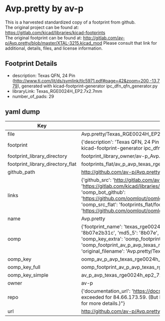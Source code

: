 # Avp.pretty by av-p  
This is a harvested standardized copy of a footprint from github.  
The original project can be found at:  
https://gitlab.com/kicad/libraries/kicad-footprints  
The original footprint can be found at:
http://gitlab.com/av-p/Avp.pretty/blob/master/XTAL-3215.kicad_mod
Please consult that link for additional, details, files, and license information.  
## Footprint Details
* description: Texas  QFN, 24 Pin (http://www.ti.com/lit/ds/symlink/tlc5971.pdf#page=42&zoom=200,-13,779), generated with kicad-footprint-generator ipc_dfn_qfn_generator.py  
* libraryLink: Texas_RGE0024H_EP2.7x2.7mm  
* number_of_pads: 29  
## yaml dump  
| Key | Value |  
| --- | --- |  
| file | Avp.pretty/Texas_RGE0024H_EP2.7x2.7mm.kicad_mod |  
| footprint | {'description': 'Texas  QFN, 24 Pin (http://www.ti.com/lit/ds/symlink/tlc5971.pdf#page=42&zoom=200,-13,779), generated with kicad-footprint-generator ipc_dfn_qfn_generator.py', 'libraryLink': 'Texas_RGE0024H_EP2.7x2.7mm', 'number_of_pads': 29} |  
| footprint_library_directory | footprint_library_owner/av-p_Avp.pretty |  
| footprint_library_directory_flat | footprints_flat/av_p_avp_texas_rge0024h_ep2_7x2_7mm/working |  
| github_path | http://github.com/av-p/Avp.pretty/blob/master/Texas_RGE0024H_EP2.7x2.7mm.kicad_mod |  
| links | {'github_src': 'http://gitlab.com/av-p/Avp.pretty/blob/master/XTAL-3215.kicad_mod', 'github_src_repo': 'https://gitlab.com/kicad/libraries/kicad-footprints', 'oomp_bot': 'footprints/av_p_avp_texas_rge0024h_ep2_7x2_7mm/working', 'oomp_bot_github': 'https://github.com/oomlout/oomlout_oomp_footprint_bot/tree/main/footprints/av_p_avp_texas_rge0024h_ep2_7x2_7mm/working', 'oomp_src_flat': 'footprints_flat/footprints_flat/av_p_avp_texas_rge0024h_ep2_7x2_7mm/working', 'oomp_src_flat_github': 'https://github.com/oomlout/oomlout_oomp_footprint_src/tree/main/footprints_flat/av_p_avp_texas_rge0024h_ep2_7x2_7mm/working'} |  
| name | Avp.pretty |  
| oomp | {'footprint_name': 'texas_rge0024h_ep2_7x2_7mm', 'library_name': 'avp', 'md5': '8b07e2b31cf7fd8ea9ea8ecf8913cd1d', 'md5_10': '8b07e2b31c', 'md5_5': '8b07e', 'md5_6': '8b07e2', 'oomp_key': 'oomp_av_p_avp_texas_rge0024h_ep2_7x2_7mm', 'oomp_key_extra': 'oomp_footprint_av_p_avp_texas_rge0024h_ep2_7x2_7mm', 'oomp_key_full': 'oomp_footprint_av_p_avp_texas_rge0024h_ep2_7x2_7mm_8b07e2', 'oomp_key_simple': 'av_p_avp_texas_rge0024h_ep2_7x2_7mm', 'original_filename': 'Avp.pretty/Texas_RGE0024H_EP2.7x2.7mm.kicad_mod', 'owner_name': 'av_p'} |  
| oomp_key | oomp_av_p_avp_texas_rge0024h_ep2_7x2_7mm |  
| oomp_key_full | oomp_footprint_av_p_avp_texas_rge0024h_ep2_7x2_7mm |  
| oomp_key_simple | av_p_avp_texas_rge0024h_ep2_7x2_7mm |  
| owner | av-p |  
| repo | {'documentation_url': 'https://docs.github.com/rest/overview/resources-in-the-rest-api#rate-limiting', 'message': "API rate limit exceeded for 84.66.173.59. (But here's the good news: Authenticated requests get a higher rate limit. Check out the documentation for more details.)"} |  
| url | http://github.com/av-p/Avp.pretty |  


